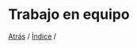 # Trabajo en equipo



  
[Atrás](https://github.com/Ibis-C/Metodos-de-organizaci-n/blob/main/Documentacion/7.%20Competencias%20.md#competencias)
/ [Índice](https://github.com/Ibis-C/Metodos-de-organizaci-n#%C3%ADndice) /

